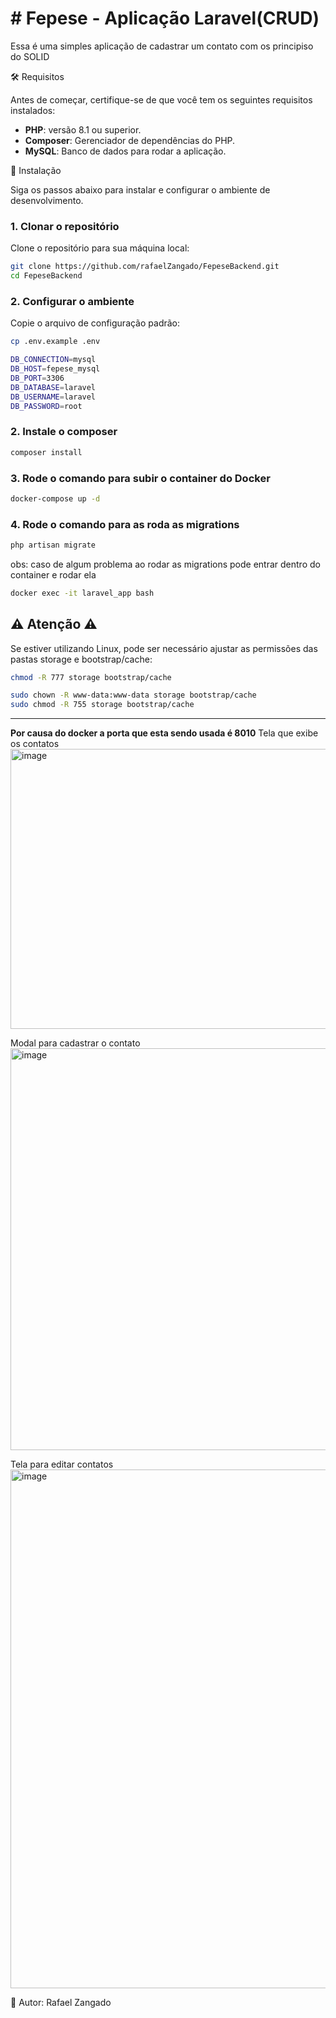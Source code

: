<h1># Fepese - Aplicação Laravel(CRUD)</h1>
<lable>Essa é uma simples aplicação de cadastrar um contato com os principiso do SOLID  </lable>


🛠️  Requisitos

Antes de começar, certifique-se de que você tem os seguintes requisitos instalados:

- **PHP**: versão 8.1 ou superior.
- **Composer**: Gerenciador de dependências do PHP.
- **MySQL**: Banco de dados para rodar a aplicação.

🚀  Instalação

Siga os passos abaixo para instalar e configurar o ambiente de desenvolvimento.

### 1. Clonar o repositório

Clone o repositório para sua máquina local:

```bash
git clone https://github.com/rafaelZangado/FepeseBackend.git
cd FepeseBackend
```
### 2. Configurar o ambiente

Copie o arquivo de configuração padrão:

```bash
cp .env.example .env

DB_CONNECTION=mysql
DB_HOST=fepese_mysql   
DB_PORT=3306
DB_DATABASE=laravel
DB_USERNAME=laravel
DB_PASSWORD=root
```
### 2. Instale o composer
```bash
composer install
```

### 3. Rode o comando para subir o container do Docker 
```bash
docker-compose up -d
```

### 4. Rode o comando para as roda as migrations 
```bash
php artisan migrate
```
obs: caso de algum problema ao rodar as migrations pode entrar dentro do container e rodar ela
```bash
docker exec -it laravel_app bash
```

<h2>⚠️ Atenção ⚠️ </h2>
Se estiver utilizando Linux, pode ser necessário ajustar as permissões das pastas storage e bootstrap/cache:

```bash
chmod -R 777 storage bootstrap/cache

sudo chown -R www-data:www-data storage bootstrap/cache
sudo chmod -R 755 storage bootstrap/cache

```
<hr>
<b>Por causa do docker a porta que esta sendo usada é 8010</b>
<lable>Tela que exibe os contatos</lable>
<img width="1729" height="448" alt="image" src="https://github.com/user-attachments/assets/3edb1784-5bec-4bd8-bd66-2b7a5b845744" />

<lable>Modal para cadastrar o contato</lable>
<img width="1671" height="643" alt="image" src="https://github.com/user-attachments/assets/e7446183-ca94-4918-857f-0159b0d98d83" />

<lable>Tela para editar contatos</lable>
<img width="1762" height="830" alt="image" src="https://github.com/user-attachments/assets/73fc3500-eecf-45d4-bc45-92a34bddc079" />


📌 Autor: Rafael Zangado




